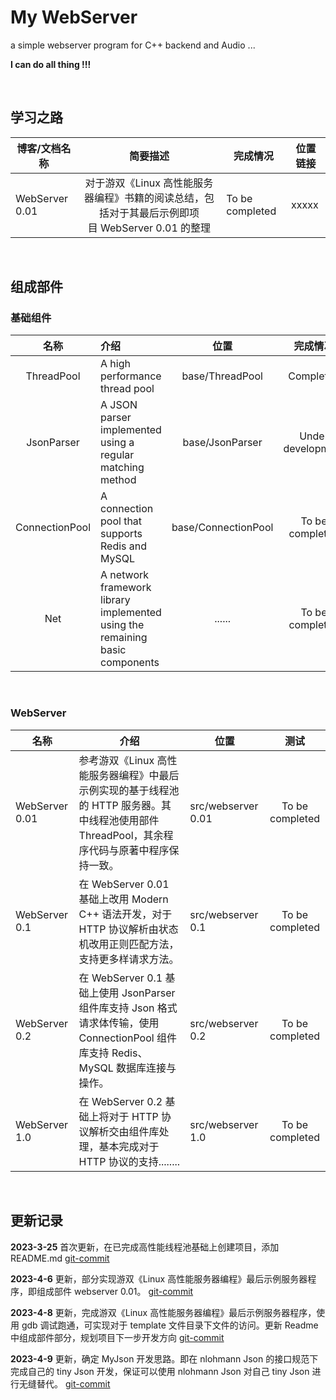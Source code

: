 # My WebServer

a simple webserver program for C++ backend and Audio ...

**I can do all thing !!!**

&nbsp;

## 学习之路

| 博客/文档名称  |                                             简要描述                                             | 完成情况        | 位置链接 |
| -------------- | :-----------------------------------------------------------------------------------------------: | --------------- | -------- |
| WebServer 0.01 | 对于游双《Linux 高性能服务器编程》书籍的阅读总结，包括对于其最后示例即项目 WebServer 0.01 的整理 | To be completed | xxxxx    |

&nbsp;

## 组成部件

### 基础组件

|      名称      | 介绍                                                                         |        位置        |     完成情况     |      测试      |                       仓库位置                       |
| :------------: | :--------------------------------------------------------------------------- | :-----------------: | :---------------: | :-------------: | :--------------------------------------------------: |
|   ThreadPool   | A high performance thread pool                                               |   base/ThreadPool   |     Completed     | To be completed | [ThreadPool](https://github.com/lovelydayss/ThreadPool) |
|   JsonParser   | A JSON parser implemented using a regular matching method                    |   base/JsonParser   | Under development | To be completed |                       not yet                       |
| ConnectionPool | A connection pool that supports Redis and MySQL                              | base/ConnectionPool |  To be completed  | To be completed |                       not yet                       |
|      Net      | A network framework library implemented using the remaining basic components |       ......       |  To be completed  | To be completed |                       not yet                       |

&nbsp;

### WebServer

| 名称           | 介绍                                                                                                                                           | 位置               |      测试      |
| -------------- | ---------------------------------------------------------------------------------------------------------------------------------------------- | ------------------ | :-------------: |
| WebServer 0.01 | 参考游双《Linux 高性能服务器编程》中最后示例实现的基于线程池的 HTTP 服务器。其中线程池使用部件 ThreadPool，其余程序代码与原著中程序保持一致。 | src/webserver 0.01 | To be completed |
| WebServer 0.1  | 在 WebServer 0.01 基础上改用 Modern C++ 语法开发，对于 HTTP 协议解析由状态机改用正则匹配方法，支持更多样请求方法。                             | src/webserver 0.1  | To be completed |
| WebServer 0.2  | 在 WebServer 0.1 基础上使用 JsonParser 组件库支持 Json 格式请求体传输，使用 ConnectionPool 组件库支持 Redis、MySQL 数据库连接与操作。         | src/webserver 0.2  | To be completed |
| WebServer 1.0  | 在 WebServer 0.2 基础上将对于 HTTP 协议解析交由组件库处理，基本完成对于 HTTP 协议的支持........                                               | src/webserver 1.0  | To be completed |

&nbsp;

## 更新记录

**2023-3-25** 首次更新，在已完成高性能线程池基础上创建项目，添加 README.md   [git-commit](https://github.com/lovelydayss/webserver)

**2023-4-6** 更新，部分实现游双《Linux 高性能服务器编程》最后示例服务器程序，即组成部件 webserver 0.01。  [git-commit](https://github.com/lovelydayss/WebServer/commit/61a529fd43e28f94f23fdd7be09b5b337ea16990)

**2023-4-8** 更新，完成游双《Linux 高性能服务器编程》最后示例服务器程序，使用 gdb 调试跑通，可实现对于 template 文件目录下文件的访问。更新 Readme 中组成部件部分，规划项目下一步开发方向  [git-commit](https://github.com/lovelydayss/WebServer/commit/aa693dc7abaf539a41da01b9b282a2c87349f242)

**2023-4-9** 更新，确定 MyJson 开发思路。即在 nlohmann Json 的接口规范下完成自己的 tiny Json 开发，保证可以使用 nlohmann Json 对自己 tiny Json 进行无缝替代。 [git-commit](https://github.com/lovelydayss/WebServer/commit/aa693dc7abaf539a41da01b9b282a2c87349f242)

&nbsp;
